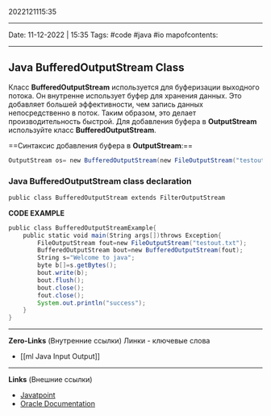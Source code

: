 2022121115:35
___
Date: 11-12-2022 | 15:35
Tags: #code #java #io 
mapofcontents:
___
## Java BufferedOutputStream Class
Класс **BufferedOutputStream** используется для буферизации выходного потока. Он внутренне использует буфер для хранения данных. Это добавляет большей эффективности, чем запись данных непосредственно в поток. Таким образом, это делает производительность быстрой. Для добавления буфера в **OutputStream** используйте класс **BufferedOutputStream**. 

==Cинтаксис добавления буфера в **OutputStream**:==
```java
OutputStream os= new BufferedOutputStream(new FileOutputStream("testout.txt"));
```

### Java BufferedOutputStream class declaration
```java
public class BufferedOutputStream extends FilterOutputStream
```

**CODE EXAMPLE**
```java
public class BufferedOutputStreamExample{    
	public static void main(String args[])throws Exception{    
		FileOutputStream fout=new FileOutputStream("testout.txt");    
		BufferedOutputStream bout=new BufferedOutputStream(fout);    
		String s="Welcome to java";    
		byte b[]=s.getBytes();    
		bout.write(b);    
		bout.flush();    
		bout.close();    
		fout.close();    
		System.out.println("success");    
	}    
}
```

-----
**Zero-Links**  (Внутренние ссылки) Линки - ключевые слова
- [[ml Java Input Output]]

------
**Links** (Внешние ссылки)
- [Javatpoint](https://www.javatpoint.com/java-bufferedoutputstream-class)
- [Oracle Documentation](https://docs.oracle.com/javase/7/docs/api/java/io/BufferedOutputStream.html)
